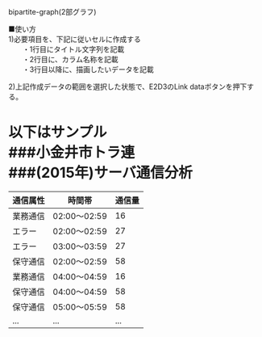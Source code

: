 bipartite-graph(2部グラフ)

■使い方  
1)必要項目を、下記に従いセルに作成する  
　　・1行目にタイトル文字列を記載  
　　・2行目に、カラム名称を記載  
　　・3行目以降に、描画したいデータを記載  
  
2)上記作成データの範囲を選択した状態で、E2D3のLink dataボタンを押下する。  
  
以下はサンプル  
###小金井市トラ連  
###(2015年)サーバ通信分析  
====  
  
|通信属性|時間帯|通信量|  
|--|--|--|  
|業務通信|02:00～02:59|16|  
|エラー|02:00～02:59|27|  
|エラー|03:00～03:59|27|  
|保守通信|02:00～02:59|58|  
|業務通信|04:00～04:59|16|  
|保守通信|04:00～04:59|58|  
|保守通信|05:00～05:59|58|  
|...|...|...|  
